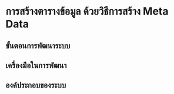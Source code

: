 # การสร้างตารางข้อมูล ด้วยวิธีการสร้าง Meta Data

## ขั้นตอนการพัฒนาระบบ 





## เครื่องมือในการพัฒนา






## องค์ประกอบของระบบ




